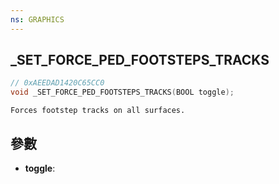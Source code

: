 ```yaml
---
ns: GRAPHICS
---
```

## _SET_FORCE_PED_FOOTSTEPS_TRACKS

```c
// 0xAEEDAD1420C65CC0
void _SET_FORCE_PED_FOOTSTEPS_TRACKS(BOOL toggle);
```

```
Forces footstep tracks on all surfaces.  
```

## 參數
* **toggle**: 

